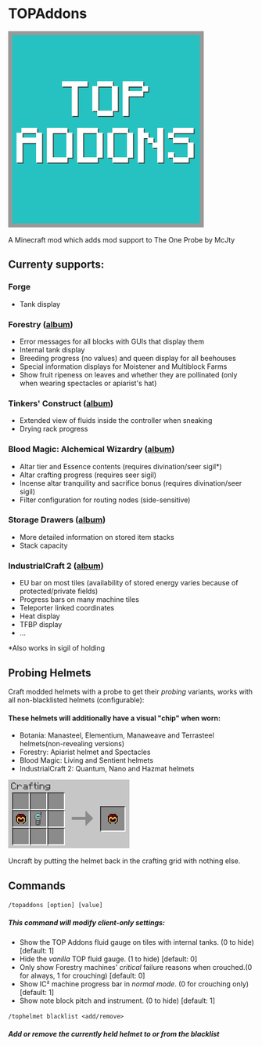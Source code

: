 # TOPAddons

![Logo](images/logo.jpg)

A Minecraft mod which adds mod support to The One Probe by McJty

## Currenty supports:

### Forge

- Tank display

### Forestry ([album](http://imgur.com/a/APS3S))

- Error messages for all blocks with GUIs that display them
- Internal tank display
- Breeding progress (no values) and queen display for all beehouses
- Special information displays for Moistener and Multiblock Farms
- Show fruit ripeness on leaves and whether they are pollinated (only when wearing spectacles or apiarist's hat)

### Tinkers' Construct ([album](http://imgur.com/a/F7LbA))

- Extended view of fluids inside the controller when sneaking
- Drying rack progress

### Blood Magic: Alchemical Wizardry ([album](http://imgur.com/a/t9aNg))

- Altar tier and Essence contents (requires divination/seer sigil*)
- Altar crafting progress (requires seer sigil)
- Incense altar tranquility and sacrifice bonus (requires divination/seer sigil)
- Filter configuration for routing nodes (side-sensitive)

### Storage Drawers ([album](http://imgur.com/lXSgOm5))

- More detailed information on stored item stacks
- Stack capacity

### IndustrialCraft 2 ([album](http://imgur.com/a/8jY8H))

- EU bar on most tiles (availability of stored energy varies because of protected/private fields)
- Progress bars on many machine tiles
- Teleporter linked coordinates
- Heat display
- TFBP display
- ...

*Also works in sigil of holding

## Probing Helmets
Craft modded helmets with a probe to get their *probing* variants, works with all non-blacklisted helmets (configurable):
#### These helmets will additionally have a visual "chip" when worn:

- Botania: Manasteel, Elementium, Manaweave and Terrasteel helmets(non-revealing versions)
- Forestry: Apiarist helmet and Spectacles
- Blood Magic: Living and Sentient helmets
- IndustrialCraft 2: Quantum, Nano and Hazmat helmets

![helmets](images/probing_helmets.gif)

Uncraft by putting the helmet back in the crafting grid with nothing else.

## Commands

```/topaddons [option] [value]```
##### This command will modify client-only settings:

- Show the TOP Addons fluid gauge on tiles with internal tanks. (0 to hide) [default: 1] 
- Hide the *vanilla* TOP fluid gauge. (1 to hide) [default: 0]
- Only show Forestry machines' *critical* failure reasons when crouched.(0 for always, 1 for crouching) [default: 0]
- Show IC² machine progress bar in *normal mode*. (0 for crouching only) [default: 1]
- Show note block pitch and instrument. (0 to hide) [default: 1]

```/tophelmet blacklist <add/remove>```
##### Add or remove the currently held helmet to or from the blacklist